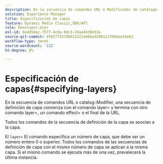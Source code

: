 ```yaml
---
description: En la secuencia de comandos URL o Modificador de catálogo, una secuencia de definición de capa comienza con el comando layer= y termina con otro comando layer=, un comando effect= o el final de la URL.
solution: Experience Manager
title: Especificación de capas
feature: Dynamic Media Classic,SDK/API
role: Developer,User
exl-id: bedd5dac-7577-4c8a-9dc3-43aa4438e53a
source-git-commit: 4f81f755789613222a66bed2961117604ae19e62
workflow-type: tm+mt
source-wordcount: '122'
ht-degree: 0%

---
```


# Especificación de capas{#specifying-layers}

En la secuencia de comandos URL o catalog::Modifier, una secuencia de definición de capa comienza con el comando layer= y termina con otro comando layer=, un comando effect= o el final de la URL.

Todos los comandos de la secuencia de definición de la capa se asocian a la capa.

El `layer=` El comando especifica un número de capa, que debe ser un número entero 0 o superior. Todos los comandos de las secuencias de definición de capa con el mismo número de capa se aplican a la misma capa. Si el mismo comando se ejecuta más de una vez, prevalecerá la última instancia.
